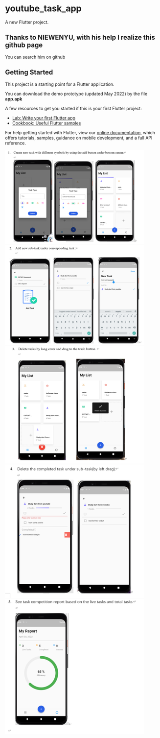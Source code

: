 # youtube_task_app

A new Flutter project.
## Thanks to NIEWENYU, with his help I realize this github page  
You can search him on github
## Getting Started

This project is a starting point for a Flutter application.

You can download the demo prototype (updated May 2022) by the file **app.apk**

A few resources to get you started if this is your first Flutter project:

- [Lab: Write your first Flutter app](https://flutter.dev/docs/get-started/codelab)
- [Cookbook: Useful Flutter samples](https://flutter.dev/docs/cookbook)

For help getting started with Flutter, view our
[online documentation](https://flutter.dev/docs), which offers tutorials,
samples, guidance on mobile development, and a full API reference.

<img src="https://github.com/cn666278/Task-todo-APP/blob/main/Screenshot1.png" height="50%" width="90%">
<img src="https://github.com/cn666278/Task-todo-APP/blob/main/Screenshot2.png" height="50%" width="90%">
<img src="https://github.com/cn666278/Task-todo-APP/blob/main/Screenshot3.png" height="50%" width="90%">
<img src="https://github.com/cn666278/Task-todo-APP/blob/main/Screenshot4.png" height="50%" width="90%">
<img src="https://github.com/cn666278/Task-todo-APP/blob/main/Screenshot5.png" height="50%" width="90%">


